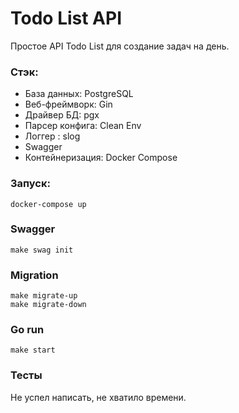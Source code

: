 # Todo List API

Простое API Todo List для создание задач на день.

### Стэк:
- База данных: PostgreSQL
- Веб-фреймворк: Gin
- Драйвер БД: pgx
- Парсер конфига: Clean Env
- Логгер : slog
- Swagger
- Контейнеризация: Docker Compose

### Запуск:
``` 
docker-compose up
```
### Swagger
``` 
make swag init
```
### Migration
``` 
make migrate-up
make migrate-down
```
### Go run
``` 
make start
```
### Тесты
Не успел написать, не хватило времени.